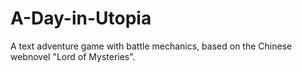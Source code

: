 # A-Day-in-Utopia
A text adventure game with battle mechanics, based on the Chinese webnovel "Lord of Mysteries".
